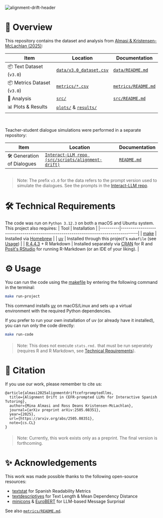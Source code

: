 ![alignment-drift-header](https://github.com/user-attachments/assets/724bb5fd-613f-4dac-8c4e-a980504dd388)


# 🚀 Overview  
This repository contains the dataset and analysis from [Almasi & Kristensen-McLachlan (2025)](https://arxiv.org/abs/2505.08351):

| Item                    | Location                                      | Documentation                   |
|-------------------------|--------------------------------------------------------|--------------------------------|
| 📦 Text Dataset (`v3.0`)       | [`data/v3.0_dataset.csv`](data/v3.0_dataset.csv) | [`data/README.md`](data/README.md)         |
| 📦 Metrics Dataset (`v3.0`)       | [`metrics/*.csv`](metrics) | [`metrics/README.md`](data/README.md)         |
| 🧪 Analysis               | [`src/`](src/)                                | [`src/README.md`](src/README.md)           |
| 📊 Plots & Results        | [`plots/`](plots/) & [`results/`](results/) |        |

<br>

Teacher-student dialogue simulations were performed in a separate repository:

| Item                    | Location                                                  | Documentation                         |
|-------------------------|-----------------------------------------------------------|------------------------------------|
| 🛠️ Generation of Dialogues | [`Interact-LLM repo (src/scripts/alignment-drift)`](https://github.com/INTERACT-LLM/Interact-LLM) | [`README.md`](https://github.com/INTERACT-LLM/Interact-LLM#readme) |


<span style="display: block; margin-top: 30px;"></span>
> Note: The prefix `v3.0` for the data refers to the prompt version used to simulate the dialogues. See the prompts in the [Interact-LLM repo](https://github.com/INTERACT-LLM/Interact-LLM/blob/main/configs/prompts/v3.0.toml).

# 🛠️ Technical Requirements
The code was run on `Python 3.12.3` on both a macOS and Ubuntu system. This project also requires:
| Tool     | Installation                                                                 |
|----------|--------------------------------------------------------------------------------------|
| [make](https://www.gnu.org/software/make/manual/make.html) | Installed via [Homebrew](https://formulae.brew.sh/formula/make)                  |
| [uv](https://docs.astral.sh/uv/)                         | Installed through this project's `makefile` (see [Usage](#usage))                 |
| [R 4.4.3](https://cran.r-project.org/bin/macosx/big-sur-arm64/base/) + R Markdown           | Installed separately via [CRAN](https://cran.r-project.org/bin/macosx/big-sur-arm64/base) for R and [Posit's RStudio](https://docs.posit.co/previous-versions/rstudio.html#section-1) for running R-Markdown (or an IDE of your liking).                                |


<a name="usage"></a>

# ⚙️ Usage
You can run the code using the [makefile](makefile) by entering the following command in the terminal:
```bash
make run-project
```

This command installs [uv](https://docs.astral.sh/uv/) on macOS/Linux and sets up a virtual environment with the required Python dependencies.

If you prefer to run your own installation of uv (or already have it installed), you can run only the code directly:
```bash
make run-code
```

<span style="display: block; margin-top: 20px;"></span>

> Note: This does not execute `stats.rmd.` that must be run seperately (requires R and R Markdown, see [Technical Requirements](#️-technical-requirements)).


# 📝 Citation 
If you use our work, please remember to cite us:

```
@article{almasi2025alignmentdriftcefrpromptedllms,
  title={Alignment Drift in CEFR-prompted LLMs for Interactive Spanish Tutoring}, 
  author={Mina Almasi and Ross Deans Kristensen-McLachlan},
  journal={arXiv preprint arXiv:2505.08351},
  year={2025},
  url={https://arxiv.org/abs/2505.08351},
  note={cs.CL}
}
```

<span style="display: block; margin-top: 20px;"></span>

> Note: Currently, this work exists only as a preprint. The final version is forthcoming.

# ✨ Acknowledgements
This work was made possible thanks to the following open-source resources:

- [textstat](https://textstat.org/) for Spanish Readability Metrics
- [textdescriptives](https://hlasse.github.io/TextDescriptives/#citation) for Text Length & Mean Dependency Distance
- [minicons](https://github.com/kanishkamisra/minicons?tab=readme-ov-file#citation) & [EuroBERT](https://huggingface.co/EuroBERT/EuroBERT-210m#citation) for LLM-based Message Surprisal

See also [`metrics/README.md`](metrics/README.md).